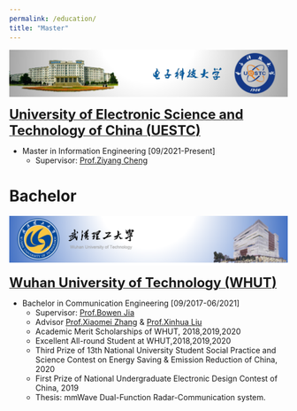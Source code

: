 ```yaml
---
permalink: /education/
title: "Master"
---
```


[![](/images/education/uestc.png)](https://en.uestc.edu.cn/)

<a href="https://en.uestc.edu.cn/" target="_blank"><font size="5"><b>University of Electronic Science and Technology of China (UESTC)</b></font></a>

+ Master in Information Engineering [09/2021-Present]
  + Supervisor: [Prof.Ziyang Cheng](https://ieeexplore.ieee.org/author/37086074581)

# Bachelor

[![](/images/education/whut.png)](http://english.whut.edu.cn/)

<a href="http://english.whut.edu.cn/" target="_blank"><font size="5"><b>Wuhan University of Technology (WHUT)</b></font></a>

+ Bachelor in Communication Engineering [09/2017-06/2021]
  + Supervisor: [Prof.Bowen Jia](https://scholar.google.com.hk/citations?user=GLzYyJwAAAAJ&hl=en&oi=sra)
  + Advisor [Prof.Xiaomei Zhang](http://wutinfo.whut.edu.cn/yjspy/dsjs/201809/t20180901_320665.shtml) & [Prof.Xinhua Liu](http://wutinfo.whut.edu.cn/yjspy/dsjs/201804/t20180429_306024.shtml)
  + Academic Merit Scholarships of WHUT, 2018,2019,2020
  + Excellent All-round Student at WHUT,2018,2019,2020
  + Third Prize of 13th National University Student Social Practice and Science Contest on Energy Saving & Emission Reduction of China, 2020
  + First Prize of National Undergraduate Electronic Design Contest of China, 2019
  + Thesis: mmWave Dual-Function Radar-Communication system.

